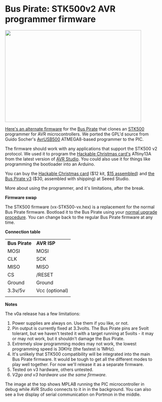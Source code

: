 <h1>Bus Pirate: STK500v2 AVR programmer firmware</h1>

<p><img src='http://wherelabs.files.wordpress.com/2009/11/mplab-avrstudio.jpg?w=450&#038;h=303' alt='' height='303' width='450' title='MPLAB-avrstudio' /></p>
<p><a href='http://code.google.com/p/the-bus-pirate/downloads/detail?name=AVR-STK500-v2-clone-v0a.zip'>Here's an alternate firmware</a> for the <a href='http://dangerousprototypes.com/bus-pirate-manual/'>Bus Pirate</a> that clones an <a href='http://en.wikipedia.org/wiki/Atmel_AVR#STK500_Starter_Kit'>STK500</a> programmer for AVR microcontrollers. We ported the GPL'd source from Guido Socher's <a href='http://www.tuxgraphics.org/electronics/200510/article05101.shtml'>AvrUSB500</a> ATMEGA8-based programmer to the PIC.</p>

<p>The firmware should work with any applications that support the STK500 v2 protocol. We used it to program the <a href='http://dangerousprototypes.com/2009/11/16/prototype-christmas-card-ornament/'>Hackable Christmas card's</a> ATtiny13A from the latest version of <a href='http://www.atmel.com/dyn/Products/tools_card.asp?tool_id=2725'>AVR Studio</a>. You could also use it for things like programming the bootloader into an Arduino.</p>
<p>You can buy the <a href='http://www.seeedstudio.com/depot/preorderled-christmas-card-ornament-kit-p-573.html'>Hackable Christmas card</a> ($12 kit, <a href='http://www.seeedstudio.com/depot/preoerderled-christmas-card-ornament-assembled-p-574.html'>$15 assembled</a>) and <a href='http://www.seeedstudio.com/depot/preorder2-bus-pirate-v3-assembled-p-523.html'>the Bus Pirate v3</a> ($30, assembled with shipping) at Seeed Studio.</p>

<p>More about using the programmer, and it's limitations, after the break.</p>
<p><span></span><strong>Firmware swap</strong></p>
<p>The STK500 firmware (vx-STK500-vx.hex) is a replacement for the normal Bus Pirate firmware. Bootload it to the Bus Pirate using your <a href='http://dangerousprototypes.com/bus-pirate-manual/'>normal upgrade procedure</a>. You can change back to the regular Bus Pirate firmware at any time.</p>
<p><strong>Connection table</strong></p>
<table border='0'>
<tbody>
<tr>
<td><strong>Bus Pirate</strong></td>
<td><strong>AVR ISP</strong></td>

</tr>
<tr>
<td>MOSI</td>
<td>MOSI</td>
</tr>
<tr>
<td>CLK</td>
<td>SCK</td>
</tr>
<tr>
<td>MISO</td>
<td>MISO</td>

</tr>
<tr>
<td>CS</td>
<td>/RESET</td>
</tr>
<tr>
<td>Ground</td>
<td>Ground</td>
</tr>
<tr>
<td>3.3v/5v</td>
<td>Vcc (optional)</td>

</tr>
<tr>
<td></td>
<td></td>
</tr>
</tbody>
</table>
<p><strong>Notes</strong></p>
<p>The v0a release has a few limitations:</p>
<ol>
<li>Power supplies are always on. Use them if you like, or not.</li>
<li>Pin output is currently fixed at 3.3volts. The Bus Pirate pins are 5volt tolerant, but we haven't tested it with a target running at 5volts - it may or may not work, but it shouldn't damage the Bus Pirate.</li>

<li>Extremely slow programming modes may not work, the lowest programming speed is 30KHz (the fastest is 1MHz).</li>
<li>It's unlikely that STK500 compatibility will be integrated into the main Bus Pirate firmware. It would be tough to get all the different modes to play well together. For now we'll release it as a separate firmware.</li>
<li>Tested on v3 hardware, others untested.</li>
<li><span><em>V2go and v3 hardware use the same firmware.</em></span></li>
</ol>
<p>The image at the top shows MPLAB running the PIC microcontroller in debug while AVR Studio connects to it in in the background. You can also see a live display of serial communication on Portmon in the middle.</p>